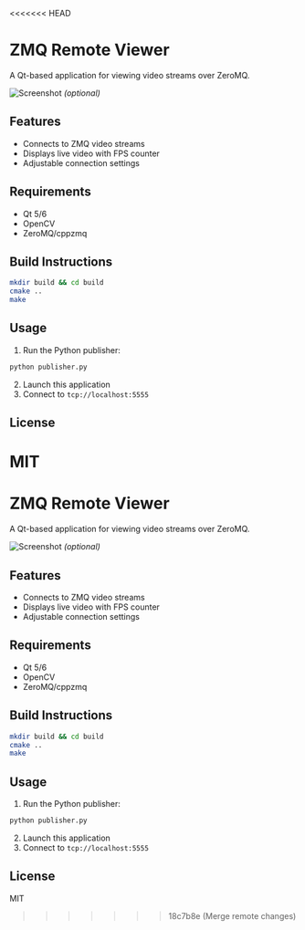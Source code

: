 <<<<<<< HEAD
# ZMQ Remote Viewer

A Qt-based application for viewing video streams over ZeroMQ.

![Screenshot](screenshot.png) *(optional)*

## Features
- Connects to ZMQ video streams
- Displays live video with FPS counter
- Adjustable connection settings

## Requirements
- Qt 5/6
- OpenCV
- ZeroMQ/cppzmq

## Build Instructions
```bash
mkdir build && cd build
cmake ..
make
```

## Usage
1. Run the Python publisher:
```bash
python publisher.py
```
2. Launch this application
3. Connect to `tcp://localhost:5555`

## License
MIT
=======
# ZMQ Remote Viewer

A Qt-based application for viewing video streams over ZeroMQ.

![Screenshot](screenshot.png) *(optional)*

## Features
- Connects to ZMQ video streams
- Displays live video with FPS counter
- Adjustable connection settings

## Requirements
- Qt 5/6
- OpenCV
- ZeroMQ/cppzmq

## Build Instructions
```bash
mkdir build && cd build
cmake ..
make
```

## Usage
1. Run the Python publisher:
```bash
python publisher.py
```
2. Launch this application
3. Connect to `tcp://localhost:5555`

## License
MIT
>>>>>>> 18c7b8e (Merge remote changes)
